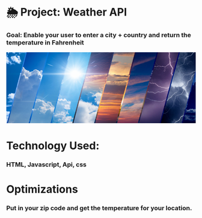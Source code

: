 # 🌦 Project: Weather API
### Goal: Enable your user to enter a city + country and return the temperature in Fahrenheit

![weatherApi](weather.jpg)

# Technology Used:
### HTML, Javascript, Api, css

# Optimizations
### Put in your zip code and get the temperature for your location.
